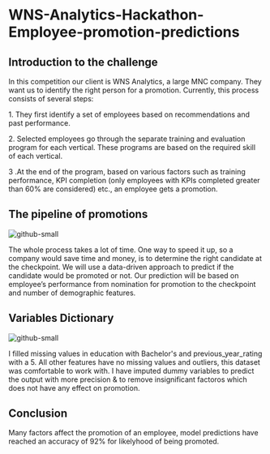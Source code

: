 # WNS-Analytics-Hackathon-Employee-promotion-predictions
## Introduction to the challenge
<P>   In this competition our client is WNS Analytics, a large MNC company. They want us to identify the right person for a promotion. Currently, this process consists of several steps:</p>

<p> 1. They first identify a set of employees based on recommendations and past performance.</p>
<p> 2. Selected employees go through the separate training and evaluation program for each vertical. These programs are based on the required skill of each vertical.</p>
<p>3 .At the end of the program, based on various factors such as training performance, KPI completion (only employees with KPIs completed greater than 60% are considered) etc., an employee gets a promotion.</p>

## The pipeline of promotions
![github-small](https://cdn-images-1.medium.com/max/1200/1*ccKOnSmXmV4r7u3J5mruig.jpeg)

<p> The whole process takes a lot of time. One way to speed it up, so a company would save time and money, is to determine the right candidate at the checkpoint. We will use a data-driven approach to predict if the candidate would be promoted or not. Our prediction will be based on employee’s performance from nomination for promotion to the checkpoint and number of demographic features.</p>

## Variables Dictionary
![github-small](https://cdn-images-1.medium.com/max/800/1*cxduYBeoeHtImys93IoEHA.png)

<p>I filled missing values in education with Bachelor's and previous_year_rating with a 5. All other features have no missing values and outliers, this dataset was comfortable to work with. I have imputed dummy variables to predict the output with more precision & to remove insignificant factoros which does not have any effect on promotion.</p>

## Conclusion
<p> Many factors affect the promotion of an employee, model predictions have reached an accuracy of 92% for likelyhood of being promoted.</P> 
